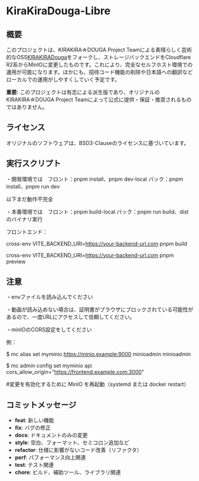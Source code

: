 # KiraKiraDouga-Libre

## 概要

このプロジェクトは、KIRAKIRA☆DOUGA Project Teamによる素晴らしく芸術的なOSS[KIRAKIRADouga](https://github.com/KIRAKIRA-DOUGA)をフォークし、ストレージバックエンドをCloudflare R2系からMinIOに変更したものです。これにより、完全なセルフホスト環境での運用が可能になります。ほかにも、招待コード機能の削除や日本語への翻訳などローカルでの運用がしやすくしていく予定です。

**重要:** このプロジェクトは有志による派生版であり、オリジナルのKIRAKIRA☆DOUGA Project Teamによって公式に提供・保証・推奨されるものではありません。

## ライセンス
オリジナルのソフトウェアは、BSD3-Clauseのライセンスに基づいています。

## 実行スクリプト
・開発環境では　フロント：pnpm install、pnpm dev-local  バック：pnpm install、pnpm run dev

以下まだ動作不完全

・本番環境では　フロント：pnpm build-local  バック：pnpm run build、distのバイナリ実行

フロントエンド：

cross-env VITE_BACKEND_URI=https://your-backend-url.com pnpm build  

cross-env VITE_BACKEND_URI=https://your-backend-url.com pnpm preview

## 注意
・envファイルを読み込んでください

・動画が読み込めない場合は、証明書がブラウザにブロックされている可能性があるので、一度URLにアクセスして信頼してください。

・minIOのCORS設定をしてください

例：

$ mc alias set myminio https://minio.example:9000 minioadmin minioadmin

$ mc admin config set myminio api cors_allow_origin="https://frontend.example.com:3000"

#変更を有効化するために MinIO を再起動（systemd または docker restart）

## コミットメッセージ
- **feat**: 新しい機能
- **fix**: バグの修正
- **docs**: ドキュメントのみの変更
- **style**: 空白、フォーマット、セミコロン追加など
- **refactor**: 仕様に影響がないコード改善（リファクタ）
- **perf**: パフォーマンス向上関連
- **test**: テスト関連
- **chore**: ビルド、補助ツール、ライブラリ関連
